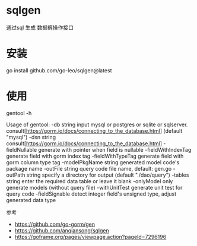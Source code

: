 # sqlgen
通过sql 生成 数据裤操作接口


# 安装
go install github.com/go-leo/sqlgen@latest

# 使用
gentool -h

Usage of gentool:
 -db string
       input mysql or postgres or sqlite or sqlserver. consult[https://gorm.io/docs/connecting_to_the_database.html] (default "mysql")
 -dsn string
       consult[https://gorm.io/docs/connecting_to_the_database.html]
 -fieldNullable
       generate with pointer when field is nullable
 -fieldWithIndexTag
       generate field with gorm index tag
 -fieldWithTypeTag
       generate field with gorm column type tag
 -modelPkgName string
       generated model code's package name
 -outFile string
       query code file name, default: gen.go
 -outPath string
       specify a directory for output (default "./dao/query")
 -tables string
       enter the required data table or leave it blank
 -onlyModel
       only generate models (without query file)
 -withUnitTest
       generate unit test for query code
 -fieldSignable
       detect integer field's unsigned type, adjust generated data type

参考
- https://github.com/go-gorm/gen
- https://github.com/anqiansong/sqlgen
- https://goframe.org/pages/viewpage.action?pageId=7296196